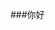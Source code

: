 ###你好

<!--
***6hello 6/6hello 6***是一个 library_special_biodepository，你是我的你

以下是一些让你开始的想法：

-我现在正在做Python,Java,C++,R,scratch,JavaScript
-我现在正在学习……Python,Java,C++,R,scratch,JavaScript
-我希望你能合作Python
-我在寻求帮助……Python,Java,C++,R,scratch,JavaScript
-问我关于……Python,Java,C++,R,scratch,JavaScript
-如何找到我。
-代词：你西方
有趣的事实：……
-->
